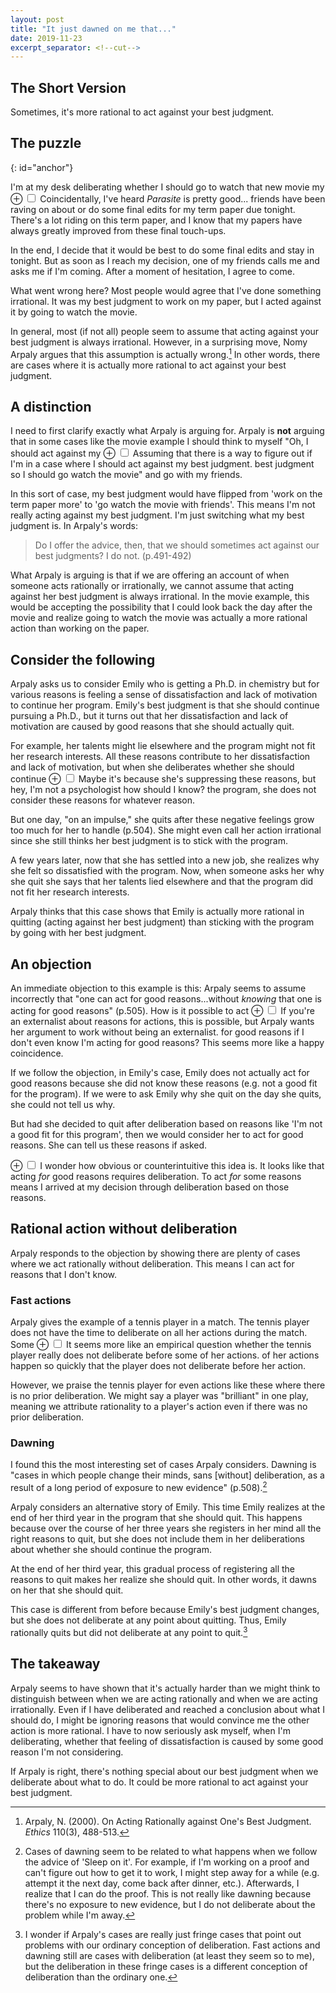 ```yaml
---
layout: post
title: "It just dawned on me that..."
date: 2019-11-23
excerpt_separator: <!--cut-->
---
```


## The Short Version
Sometimes, it's more rational to act against your best judgment.

<!--cut-->

## The puzzle
{: id="anchor"}

I'm at my desk deliberating whether I should go to watch that new movie my
<label for="mn-demo" class="margin-toggle">&#8853;</label>
<input type="checkbox" class="margin-toggle"/>
<span class="marginnote">
  Coincidentally, I've heard *Parasite* is pretty good...
</span>
friends have been raving on about or do some final edits for my term paper
due tonight. There's a lot riding on this term paper, and I know that my
papers have always greatly improved from these final touch-ups.

In the end,
I decide that it would be best to do some final edits and stay in tonight. But
as soon as I reach my decision, one of my friends calls me and asks me if I'm coming.
After a moment of hesitation, I agree to come.

What went wrong here? Most people would agree that I've done something
irrational. It was my best judgment to work on my paper, but I acted against it by
going to watch the movie.

In general, most (if not all) people seem to assume that acting against
your best judgment is always irrational. However, in a surprising move, Nomy
Arpaly argues that this assumption is actually wrong.[^paper] In other words,
there are cases where it is actually more rational to act against your
best judgment.

[^paper]: Arpaly, N. (2000). On Acting Rationally against One's Best Judgment. *Ethics* 110(3), 488-513.

## A distinction
I need to first clarify exactly what Arpaly is arguing for. Arpaly is **not** arguing
that in some cases like the movie example I should think to myself "Oh, I should act against my
<label for="mn-demo" class="margin-toggle">&#8853;</label>
<input type="checkbox" class="margin-toggle"/>
<span class="marginnote">
  Assuming that there is a way to figure out if I'm in a case where I should
  act against my best judgment.
</span>
best judgment so I should go watch the movie" and go with my friends.

In this sort of case, my
best judgment would have flipped from 'work on the term paper more' to
'go watch the movie with friends'. This means I'm not really acting against
my best judgment. I'm just switching what my best judgment is. In Arpaly's
words:

> Do I offer the advice, then, that we should sometimes act against
> our best judgments? I do not. (p.491-492)

What Arpaly is arguing is that if we are offering an account of when someone
acts rationally or irrationally, we cannot assume that acting against her
best judgment is always irrational. In the movie example, this would be accepting
the possibility that I could look back the day after the movie and
realize going to watch the movie was actually a more rational action than
working on the paper.

<!-- MAKE CLEAR THE DISTINCTION BETWEEN MANUAL AND ACCOUNT -->

## Consider the following

Arpaly asks us to consider Emily who is getting a Ph.D. in chemistry but for
various reasons is feeling a sense of dissatisfaction and
lack of motivation to continue her
program. Emily's best judgment is that she should continue pursuing a Ph.D., but
it turns out that her dissatisfaction and lack of motivation are caused by good reasons that she
should actually quit.

For example, her talents might lie elsewhere and the
program might not fit her research interests. All these reasons contribute
to her dissatisfaction and lack of motivation, but when she deliberates whether she should continue
<label for="mn-demo" class="margin-toggle">&#8853;</label>
<input type="checkbox" class="margin-toggle"/>
<span class="marginnote">
  Maybe it's because she's suppressing these reasons,
  but hey, I'm not a psychologist
  how should I know?
</span>
the program, she does not consider these reasons for whatever reason.

But one day, "on an impulse," she quits after these negative feelings grow too
much for her to handle (p.504). She might even call her action irrational since she
still thinks her best judgment is to stick with the program.

A few years
later, now that she has settled into a new job,
she realizes why she felt so dissatisfied with the program. Now, when
someone asks her why she quit she says that her talents lied elsewhere and
that the program did not fit her research interests.

Arpaly thinks that this case shows that Emily is actually more rational in
quitting (acting against her best judgment) than sticking with the program
by going with her best judgment.

## An objection

An immediate objection to this example is this: Arpaly seems to
assume incorrectly that "one can act for good reasons...without *knowing*
that one is acting for good reasons" (p.505). How is it possible to act
<label for="mn-demo" class="margin-toggle">&#8853;</label>
<input type="checkbox" class="margin-toggle"/>
<span class="marginnote">
  If you're an externalist about reasons for actions, this is possible, but
  Arpaly wants her argument to work without being an externalist.
</span>
for good reasons if I don't even know I'm acting for good reasons?
This seems more like a happy coincidence.


If we follow the objection, in Emily's case, Emily does not actually act for good
reasons because she did not know these reasons (e.g. not a good fit for the program).
If we were to ask Emily why she quit on the day she quits, she could
not tell us why.

But had she decided to quit after deliberation based on
reasons like 'I'm not a good fit for this program', then we would consider
her to act for good reasons. She can tell us these reasons if asked.

<label for="mn-demo" class="margin-toggle">&#8853;</label>
<input type="checkbox" class="margin-toggle"/>
<span class="marginnote">
  I wonder how obvious or counterintuitive this idea is.
</span>
It looks like that acting *for* good reasons requires deliberation. To act
*for* some reasons means I arrived at my decision through
deliberation based on those reasons.

## Rational action without deliberation

Arpaly responds to the objection by showing there are plenty of cases
where we act rationally without deliberation. This means I can act
for reasons that I don't know.

### Fast actions

Arpaly gives the example of a tennis player in a match. The tennis player
does not have the time to deliberate on all her actions during the match. Some
<label for="mn-demo" class="margin-toggle">&#8853;</label>
<input type="checkbox" class="margin-toggle"/>
<span class="marginnote">
  It seems more like an
  empirical question whether the tennis player really
  does not deliberate before some of her actions.
</span>
of her actions happen so quickly that the player does not deliberate before
her action.

However, we praise the tennis player for even actions like these
where there is no prior deliberation. We might say a player was "brilliant"
in one play, meaning we attribute rationality to a player's action even if
there was no prior deliberation.

### Dawning

I found this the most interesting set of cases Arpaly considers. Dawning is
"cases in which people change their minds, sans [without] deliberation,
as a result of a long period of exposure to new evidence" (p.508).[^related]

[^related]: Cases of dawning seem to be related to what happens when we follow the advice of 'Sleep on it'. For example, if I'm working on a proof and can't figure out how to get it to work, I might step away for a while (e.g. attempt it the next day, come back after dinner, etc.). Afterwards, I realize that I can do the proof. This is not really like dawning because there's no exposure to new evidence, but I do not deliberate about the problem while I'm away.

Arpaly considers an alternative story of Emily. This time Emily realizes at the
end of her third year in the program that she should quit. This happens because
over the course of her three years she registers in her mind all the
right reasons to quit, but she does not include them in her deliberations about whether
she should
continue the program.

At the end of her third year, this gradual process of
registering all the reasons to quit makes her realize she should quit. In
other words, it dawns
on her that she should quit.

This case is different from before because Emily's best
judgment changes, but she does not deliberate at any point about quitting.
Thus, Emily rationally quits but did not deliberate at any point to quit.[^fringe]

[^fringe]: I wonder if Arpaly's cases are really just fringe cases that point out problems with our ordinary conception of deliberation. Fast actions and dawning still are cases with deliberation (at least they seem so to me), but the deliberation in these fringe cases is a different conception of deliberation than the ordinary one.

## The takeaway

Arpaly seems to have shown that it's actually harder than we might think to distinguish
between when we are acting rationally
and when we are acting irrationally. Even if I have deliberated and reached a conclusion
about what I should do, I might be ignoring reasons that
would convince me the other action is more rational. I have to now seriously
ask myself, when I'm deliberating, whether that feeling of dissatisfaction is
caused by some good reason I'm not considering.

If Arpaly is right, there's nothing special about our best judgment
when we deliberate about what to do. It could be more rational to act against your
best judgment.
